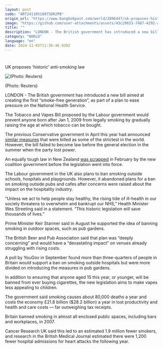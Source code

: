 ```yaml
---
layout: post
code: "ART2411051007SOR2PB"
origin_url: "https://www.bangkokpost.com/world/2896447/uk-proposes-historic-anti-smoking-law"
image: "https://github.com/user-attachments/assets/43c29633-7487-4292-a2cc-842a4eb553de"
title: ""
description: "LONDON - The British government has introduced a new bill aimed at creating the first “smoke-free generation”, as part of a plan to ease pressure on the National Health Service."
category: "WORLD"
language: "en"
date: 2024-11-05T11:36:46.930Z
---
```


# 

UK proposes ‘historic’ anti-smoking law

![(Photo: Reuters)](https://github.com/user-attachments/assets/3e254daf-5419-4291-aa32-a9f50ec69fb3)

(Photo: Reuters)

LONDON - The British government has introduced a new bill aimed at creating the first “smoke-free generation”, as part of a plan to ease pressure on the National Health Service.

The Tobacco and Vapes Bill proposed by the Labour government would prevent anyone born after Jan 1, 2009 from legally smoking by gradually raising the age at which tobacco can be bought.

The previous Conservative government in April this year had announced [similar measures](https://www.bangkokpost.com/world/2777017/uk-debates-tough-anti-smoking-law) that were billed as some of the strictest in the world. However, the bill failed to become law before the general election in the summer when the party lost power.

An equally tough law in New Zealand [was scrapped](https://www.bangkokpost.com/world/2750613/new-zealand-repeals-landmark-anti-smoking-law) in February by the new coalition government before the legislation went into force.

The Labour government in the UK also plans to ban smoking outside schools, hospitals and playgrounds. However, it abandoned plans for a ban on smoking outside pubs and cafes after concerns were raised about the impact on the hospitality industry.

“Unless we act to help people stay healthy, the rising tide of ill-health in our society threatens to overwhelm and bankrupt our NHS,” Health Minister Wes Streeting said in a statement. “This historic legislation will save thousands of lives.”

Prime Minister Keir Starmer said in August he supported the idea of banning smoking in outdoor spaces, such as pub gardens.

The British Beer and Pub Association said that plan was “deeply concerning” and would have a “devastating impact” on venues already struggling with rising costs.

A poll by YouGov in September found more than three-quarters of people in Britain would support a ban on smoking outside hospitals but were more divided on introducing the measures in pub gardens.

In addition to ensuring that anyone aged 15 this year, or younger, will be banned from ever buying cigarettes, the new legislation aims to make vapes less appealing to children.

The government said smoking causes about 80,000 deaths a year and costs the economy £21.8 billion ($28.2 billion) a year in lost productivity and health and care costs — far outweighing tax receipts.

Britain banned smoking in almost all enclosed public spaces, including bars and workplaces, in 2007.

Cancer Research UK said this led to an estimated 1.9 million fewer smokers, and research in the British Medical Journal estimated there were 1,200 fewer hospital admissions for heart attacks the following year.